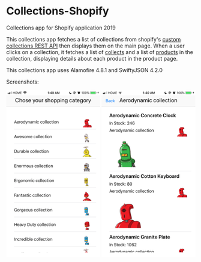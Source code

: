 # Collections-Shopify

Collections app for Shopify application 2019

This collections app fetches a list of collections from shopify's [custom collections REST API](https://shopicruit.myshopify.com/admin/custom_collections.json?page=1&access_token=c32313df0d0ef512ca64d5b336a0d7c6)
then displays them on the main page. When a user clicks on a collection, it fetches a list of [collects](https://shopicruit.myshopify.com/admin/collects.json?collection_id=68424466488&page=1&access_token=c32313df0d0ef512ca64d5b336a0d7c6) and a list of [products](https://shopicruit.myshopify.com/admin/products.json?ids=2759137027,2759143811&page=1&access_token=c32313df0d0ef512ca64d5b336a0d7c6) in the collection, displaying details about each product in the product page.

This collections app uses Alamofire 4.8.1 and SwiftyJSON 4.2.0



Screenshots:

<img src="Screenshots/IMG_5617.PNG" width="250">
<img src="Screenshots/IMG_5618.PNG" width="250">
